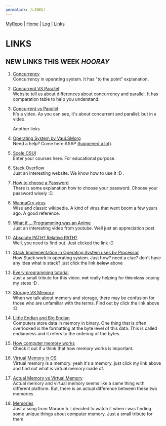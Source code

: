 ```yaml
---
permalink: /LINKS/
---
```


[MyRepo](https://github.com/billyvande/os212) | [Home](https://billyvande.github.io/os212/) | [Log](https://billyvande.github.io/os212/TXT/mylog.txt) |  [Links](https://billyvande.github.io/os212/LINKS/)

# LINKS

## NEW LINKS THIS WEEK *HOORAY*

1. [Concurrency](https://www.geeksforgeeks.org/concurrency-in-operating-system/)<br>
   Concurrency in operating system. It has "to the point" explanation.

2. [Concurrent VS Parallel](https://www.geeksforgeeks.org/difference-between-concurrency-and-parallelism/)<br>
   Website tell us about differences about concurrency and parallel. It has comparation table to help you understand.

3. [Concurrent vs Parallel](https://www.youtube.com/watch?v=FChZP09Ba4E/)<br>
   It's a video. As you can see, it's about concurrent and parallel. but in a video.

   Another links


1. [Operating System by VauLSMorg](https://os.vlsm.org/)<br>
   Need a help? Come here ASAP <u>(happened a lot)</u>.

2. [Scele CSUI](https://scele.cs.ui.ac.id/)<br>
   Enter your courses here. For educational purpose. 

3. [Stack Overflow](https://stackoverflow.com/)<br>
   Just an interesting website. We know how to use it :D .

4. [How to choose a Password](https://www.youtube.com/watch?v=3NjQ9b3pgIg)<br>
   There is some explanation how to choose your password. Choose your password wisely :D.

5. [WannaCry virus](https://en.wikipedia.org/wiki/WannaCry_ransomware_attack)<br>
   Wise and classic wikipedia. A kind of virus that went boom a few years ago. A good reference. 

6. [What if.... Programming was an Anime](https://www.youtube.com/watch?v=pKO9UjSeLew/)<br>
   Just an interesting video from youtube. Well just an appreciation post.
 
7. [Absolute PATH? Relative PATH?](https://www.computerhope.com/issues/ch001708.htm/)<br>
   Well, you need to find out. Just clicked the link :D  <u></u>

8. [Stack Implementation in Operating System uses by Processor](https://www.geeksforgeeks.org/stack-implementation-in-operating-system-uses-by-processor/?ref=rp)<br>
   How Stack work in operating system. Just how? need a clue? don't have any idea what is stack? just click the link ~~below~~ above 

9. [Every programming tutorial](https://www.youtube.com/watch?v=MAlSjtxy5ak/)<br>
   Just a small tribute for this video. ~~not~~ really helping for ~~this class~~ coping my stess :D .

10. [Storage VS Memory](https://www.pcmag.com/encyclopedia/term/storage-vs-memory/)<br>
   When we talk about memory and storage, there may be confusion for those who are unfamiliar with the terms. Find out by click the link above :D

11. [Little Endian and Big Endian](https://www.section.io/engineering-education/what-is-little-endian-and-big-endian/)<br>
   Computers store data in memory in binary. One thing that is often overlooked is the formatting at the byte level of this data. This is called endianness and it refers to the ordering of the bytes. 

12. [How computer memory works](https://www.youtube.com/watch?v=p3q5zWCw8J4/)<br>
   Check it out if u think that how memory works is important.

13. [Virtual Memory in OS](https://www.geeksforgeeks.org/virtual-memory-in-operating-system/)<br>
   Virtual memory is a memory. yeah it's a memory. just click my link above and find out what is virtual memory made of.

14. [Actual Memory vs Virtual Memory](https://pediaa.com/what-is-the-difference-between-physical-and-virtual-memory/)<br>
   Actual memory and virtual memory seems like a same thing with different platform. But, there is an actual difference between these two memories.

15. [Memories](https://www.youtube.com/watch?v=SlPhMPnQ58k/)<br>
   Just a song from Maroon 5. I decided to watch it when i was finding some unique things about computer memory. Just a small tribute for them.
